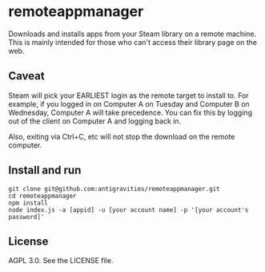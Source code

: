 # remoteappmanager
Downloads and installs apps from your Steam library on a remote machine. This is mainly intended for those who can't access their library page on the web.

## Caveat
Steam will pick your EARLIEST login as the remote target to install to. For example, if you logged in on Computer A on Tuesday and Computer B on Wednesday, Computer A will take precedence. You can fix this by logging out of the client on Computer A and logging back in.

Also, exiting via Ctrl+C, etc will not stop the download on the remote computer.

## Install and run
```
git clone git@github.com:antigravities/remoteappmanager.git
cd remoteappmanager
npm install
node index.js -a [appid] -u [your account name] -p '[your account's password]'
```

## License
AGPL 3.0. See the LICENSE file.
